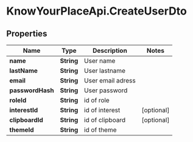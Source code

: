 # KnowYourPlaceApi.CreateUserDto

## Properties

| Name             | Type       | Description       | Notes      |
| ---------------- | ---------- | ----------------- | ---------- |
| **name**         | **String** | User name         |
| **lastName**     | **String** | User lastname     |
| **email**        | **String** | User email adress |
| **passwordHash** | **String** | User password     |
| **roleId**       | **String** | id of role        |
| **interestId**   | **String** | id of interest    | [optional] |
| **clipboardId**  | **String** | id of clipboard   | [optional] |
| **themeId**      | **String** | id of theme       |

